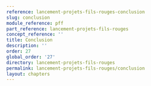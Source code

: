 ```yaml
---
reference: lancement-projets-fils-rouges-conclusion
slug: conclusion
module_reference: pff
part_reference: lancement-projets-fils-rouges
concept_reference: ''
title: Conclusion
description: ''
order: 27
global_order: '27'
directory: lancement-projets-fils-rouges
permalink: lancement-projets-fils-rouges/conclusion
layout: chapters
---
```

